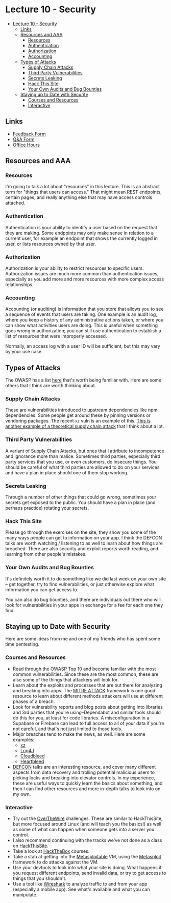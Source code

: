 # Lecture 10 - Security

<!-- START doctoc generated TOC please keep comment here to allow auto update -->

- [Lecture 10 - Security](#lecture-10---security)
  - [Links](#links)
  - [Resources and AAA](#resources-and-aaa)
    - [Resources](#resources)
    - [Authentication](#authentication)
    - [Authorization](#authorization)
    - [Accounting](#accounting)
  - [Types of Attacks](#types-of-attacks)
    - [Supply Chain Attacks](#supply-chain-attacks)
    - [Third Party Vulnerabilities](#third-party-vulnerabilities)
    - [Secrets Leaking](#secrets-leaking)
    - [Hack This Site](#hack-this-site)
    - [Your Own Audits and Bug Bounties](#your-own-audits-and-bug-bounties)
  - [Staying up to Date with Security](#staying-up-to-date-with-security)
    - [Courses and Resources](#courses-and-resources)
    - [Interactive](#interactive)

<!-- END doctoc generated TOC please keep comment here to allow auto update -->

## Links

- [Feedback Form](https://docs.google.com/forms/d/e/1FAIpQLSdcu-u0LD5kB9rhOcA7E1ZCw6w05RlejzrFrRALEz7krkLjVQ/viewform?usp=sf_link)
- [Q&A Form](https://docs.google.com/forms/d/e/1FAIpQLSd4c3JqKFSybays7xUNk3EeiUaDak7XvRqRyosng0ATCZf2bQ/viewform?usp=sf_link)
- [Office Hours](https://calendly.com/hhenrichsen)

## Resources and AAA

### Resources

I'm going to talk a lot about "resources" in this lecture. This is an abstract
term for "things that users can access." That might mean REST endpoints, certain
pages, and really anything else that may have access controls attached.

### Authentication

Authentication is your ability to identify a user based on the request that they
are making. Some endpoints may only make sense in relation to a current user,
for example an endpoint that shows the currently logged in user, or lists
resources owned by that user.

### Authorization

Authorization is your ability to restrict resources to specific users.
Authorization issues are much more common than authentication issues, especially
as you add more and more resources with more complex access relationships.

### Accounting

Accounting (or auditing) is information that you store that allows you to see a
sequence of events that users are taking. One example is an audit log, where you
keep a history of any administrative actions taken, or where you can show what
activities users are doing. This is useful when something goes wrong in
authorization; you can still use authentication to establish a list of resources
that were improperly accessed.

Normally, an access log with a user ID will be sufficient, but this may vary by
your use case.

## Types of Attacks

The OWASP has a list [here](https://owasp.org/Top10/) that's worth being
familiar with. Here are some others that I think are worth thinking about.

### Supply Chain Attacks

These are vulnerabilities introduced to upstream dependencies like npm
dependencies. Some people get around these by pinning versions or vendoring
packages. The recent `xz` vuln is an example of this.
[This is another example of a theoretical supply chain attack](https://david-gilbertson.medium.com/im-harvesting-credit-card-numbers-and-passwords-from-your-site-here-s-how-9a8cb347c5b5)
that I think about a lot.

### Third Party Vulnerabilities

A variant of Supply Chain Attacks, but ones that I attribute to incompetence and
ignorance more than malice. Sometimes third parties, especially third party
services that you use, or even customers, do insecure things. You should be
careful of what third parties are allowed to do on your services and have a plan
in place should one of them stop working.

### Secrets Leaking

Through a number of other things that could go wrong, sometimes your secrets get
exposed to the public. You should have a plan in place (and perhaps practice)
rotating your secrets.

### Hack This Site

Please go through the exercises on the site; they show you some of the many ways
people can get to information on your app. I think the DEFCON talks are worth
watching / listening to as well to learn about how things are breached. There
are also security and exploit reports worth reading, and learning from other
people's mistakes.

### Your Own Audits and Bug Bounties

It's definitely worth it to do something like we did last week on your own site
– get together, try to find vulnerabilities, or just otherwise explore what
information you can get access to.

You can also do bug bounties, and there are individuals out there who will look
for vulnerabilities in your apps in exchange for a fee for each one they find.

## Staying up to Date with Security

Here are some ideas from me and one of my friends who has spent some time
pentesting.

### Courses and Resources

- Read through the [OWASP Top 10](https://owasp.org/Top10/) and become familiar
  with the most common vulnerabilities. Since these are the most common, these
  are also some of the things that attackers will look for.
- Learn about the exploits and processes that are out there for analyzing and
  breaking into apps. The [MITRE ATTACK](https://attack.mitre.org/) framework is
  one good resource to learn about different methods attackers will use at
  different phases of a breach.
- Look for vulnerability reports and blog posts about getting into libraries and
  3rd parties that you're using–Dependabot and similar tools should do this for
  you, at least for code libraries. A misconfiguration in a Supabase or Firebase
  can lead to full access to all of your data if you're not careful, and that's
  not just limited to those tools.
- Major breaches tend to make the news, as well. Here are some examples:
  - [xz](https://arstechnica.com/security/2024/04/what-we-know-about-the-xz-utils-backdoor-that-almost-infected-the-world/)
  - [Log4J](https://blog.cloudflare.com/inside-the-log4j2-vulnerability-cve-2021-44228/)
  - [Cloudbleed](https://blog.cloudflare.com/quantifying-the-impact-of-cloudbleed/)
  - [Heartbleed](https://owasp.org/www-community/vulnerabilities/Heartbleed_Bug)
- [DEFCON](https://www.youtube.com/@DEFCONConference) talks are an interesting
  resource, and cover many different aspects from data recovery and trolling
  potential malicious users to picking locks and breaking into elevator
  controls. In my experience, these are useful ways to quickly learn the basics
  about something, and then I can find other resources and more in-depth talks
  to look into on my own.

### Interactive

- Try out the [OverTheWire](https://overthewire.org/wargames/bandit/)
  challenges. These are similar to HackThisSite, but more focused around Linux
  (and will teach you the basics!) as well as some of what can happen when
  someone gets into a server you control.
- I also recommend continuing with the tracks we've not done as a class on
  [HackThisSite](https://www.hackthissite.org/).
- Take a look at [HackTheBox](https://www.hackthebox.com/hacker) courses.
- Take a stab at getting into the
  [Metasploitable](https://github.com/rapid7/metasploitable3) VM, using the
  [Metasploit](https://www.metasploit.com/) framework to do attacks against the
  VM.
- Use your devtools to look into what your site is doing. What happens if you
  request different endpoints, send invalid data, or try to get access to things
  that you shouldn't.
- Use a tool like [Wireshark](https://www.wireshark.org/) to analyze traffic to
  and from your app (especially a mobile app). See what's available and what you
  can manipulate.
